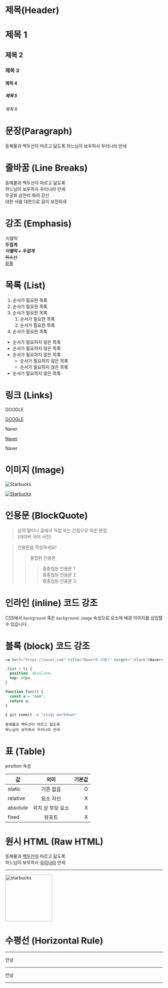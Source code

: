 # 제목(Header)

# 제목 1

## 제목 2

### 제목 3

#### 제목 4

##### 제목 5

###### 제목 6

# 문장(Paragraph)

동해물과 백두산이 마르고 닳도록
하느님이 보우하사 우리나라 만세

# 줄바꿈 (Line Breaks)

동해물과 백두산이 마르고 닳도록  
하느님이 보우하사 우리나라 만세  
무궁화 삼천리 화려 강산<br/>
대한 사람 대한으로 길이 보전하세

# 강조 (Emphasis)

_이텔릭_  
**두껍게**  
**_이텔릭 + 두껍게_**  
~~취소선~~  
<u>밑줄</u>

# 목록 (List)

1. 순서가 필요한 목록
1. 순서가 필요한 목록
1. 순서가 필요한 목록
   1. 순서가 필요한 목록
   1. 순서가 필요한 목록
1. 순서가 필요한 목록

- 순서가 필요하지 않은 목록
- 순서가 필요하지 않은 목록
- 순서가 필요하지 않은 목록
  - 순서가 필요하지 않은 목록
  - 순서가 필요하지 않은 목록
- 순서가 필요하지 않은 목록

# 링크 (Links)

<a herf="https://google.com">GOOGLE</a>

[GOOGLE](https://google.com)

<a herf="https://naver.com" title="Naver로 이동!">Naver</a>

[Naver](https://naver.com "Naver로 이동!")

<a herf="https://naver.com" title="Naver로 이동!" target="_blank">Naver</a>

# 이미지 (Image)

![Starbucks](https://www.starbucks.co.kr/common/img/common/logo.png)

[![Starbucks](https://www.starbucks.co.kr/common/img/common/logo.png)](https://www.starbucks.co.kr/index.do)

# 인용문 (BlockQuote)

> 남의 말이나 글에서 직접 또는 간접으로 따온 문장.  
> (네이버 국어 사전)

> 인용문을 작성하세요!
>
> > 중첩된 인용문
> >
> > > 중중첩된 인용문 1  
> > > 중중첩된 인용문 2  
> > > 중중첩된 인용문 3

# 인라인 (inline) 코드 강조

CSS에서 `background` 혹은 `background-image` 속성으로 요소에 배경 이미지를 삽입할 수 있습니다.

# 블록 (block) 코드 강조

```html
<a herf="https://naver.com" title="Naver로 이동!" target="_blank">Naver</a>
```

```css
.list > li {
  position: absolute;
  top: 40px;
}
```

```javascript
function func() {
  const a = "AAA";
  return a;
}
```

```bash
$ git commit -m "study markdown"
```

```plaintext
동해물과 백두산이 마르고 닳도록
하느님이 보우하사 우리나라 만세
```

# 표 (Table)

position 속성

| 값       |       의미        | 기본값 |
| -------- | :---------------: | -----: |
| static   |     기준 없음     |      O |
| relative |     요소 자신     |      X |
| absolute | 위치 상 부모 요소 |      X |
| fixed    |      뷰포트       |      X |

# 원시 HTML (Raw HTML)

동해물과 <u>백두산이</u> 마르고 닳도록<br/>
하느님이 보우하사 <span style="text-decoration: underline;">우리나라</span> 만세

---

<img width="150" src="https://www.starbucks.co.kr/common/img/common/logo.png" alt="starbucks"/>

# 수평선 (Horizontal Rule)

---

안녕

---

안녕

---
